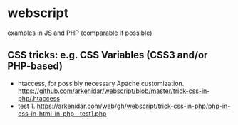 # webscript
examples in JS and PHP (comparable if possible)

## CSS tricks: e.g. CSS Variables (CSS3 and/or PHP-based)
- htaccess, for possibly necessary Apache customization. <https://github.com/arkenidar/webscript/blob/master/trick-css-in-php/.htaccess>
- test 1. <https://arkenidar.com/web/gh/webscript/trick-css-in-php/php-in-css-in-html-in-php--test1.php>
